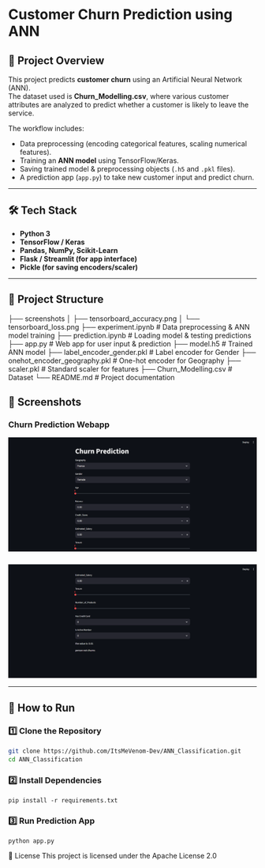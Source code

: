 # Customer Churn Prediction using ANN

## 📌 Project Overview  
This project predicts **customer churn** using an Artificial Neural Network (ANN).  
The dataset used is **Churn_Modelling.csv**, where various customer attributes are analyzed to predict whether a customer is likely to leave the service.  

The workflow includes:  
- Data preprocessing (encoding categorical features, scaling numerical features).  
- Training an **ANN model** using TensorFlow/Keras.  
- Saving trained model & preprocessing objects (`.h5` and `.pkl` files).  
- A prediction app (`app.py`) to take new customer input and predict churn.  

---

## 🛠️ Tech Stack  
- **Python 3**  
- **TensorFlow / Keras**  
- **Pandas, NumPy, Scikit-Learn**  
- **Flask / Streamlit (for app interface)**  
- **Pickle (for saving encoders/scaler)**  

---

## 📂 Project Structure  
├── screenshots
│   ├── tensorboard_accuracy.png
│   └── tensorboard_loss.png
├── experiment.ipynb # Data preprocessing & ANN model training
├── prediction.ipynb # Loading model & testing predictions
├── app.py # Web app for user input & prediction
├── model.h5 # Trained ANN model
├── label_encoder_gender.pkl # Label encoder for Gender
├── onehot_encoder_geography.pkl # One-hot encoder for Geography
├── scaler.pkl # Standard scaler for features
├── Churn_Modelling.csv # Dataset
└── README.md # Project documentation



## 📸 Screenshots  

### Churn Prediction Webapp  
![Churn Prediction Webapp](screenshots/appImage1.png)  

### 
![Churn Prediction Webapp](screenshots/appImage2.png)  


---

## 🚀 How to Run  

### 1️⃣ Clone the Repository  
```bash
git clone https://github.com/ItsMeVenom-Dev/ANN_Classification.git
cd ANN_Classification
```

### 2️⃣ Install Dependencies
```
pip install -r requirements.txt
```

### 3️⃣ Run Prediction App
```
python app.py
```



📝 License
This project is licensed under the Apache License 2.0
